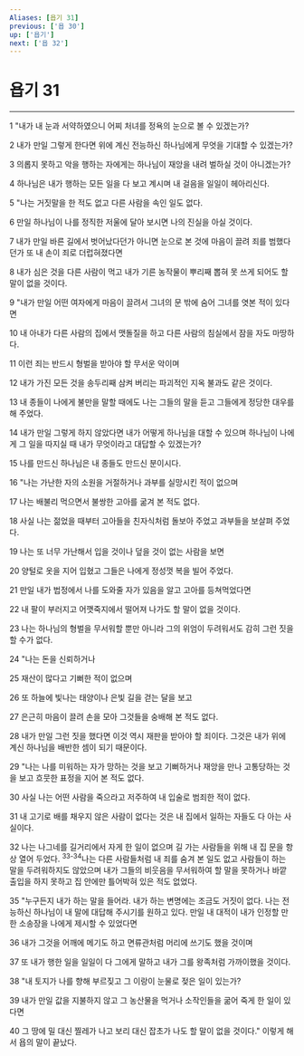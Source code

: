 ```yaml
---
Aliases: [욥기 31]
previous: ['욥 30']
up: ['욥기']
next: ['욥 32']
---
```

# 욥기 31

***


1 "내가 내 눈과 서약하였으니 어찌 처녀를 정욕의 눈으로 볼 수 있겠는가? 

2 내가 만일 그렇게 한다면 위에 계신 전능하신 하나님에게 무엇을 기대할 수 있겠는가? 

3 의롭지 못하고 악을 행하는 자에게는 하나님이 재앙을 내려 벌하실 것이 아니겠는가? 

4 하나님은 내가 행하는 모든 일을 다 보고 계시며 내 걸음을 일일이 헤아리신다. 

5 "나는 거짓말을 한 적도 없고 다른 사람을 속인 일도 없다. 

6 만일 하나님이 나를 정직한 저울에 달아 보시면 나의 진실을 아실 것이다. 

7 내가 만일 바른 길에서 벗어났다던가 아니면 눈으로 본 것에 마음이 끌려 죄를 범했다던가 또 내 손이 죄로 더럽혀졌다면 

8 내가 심은 것을 다른 사람이 먹고 내가 기른 농작물이 뿌리째 뽑혀 못 쓰게 되어도 할 말이 없을 것이다. 

9 "내가 만일 어떤 여자에게 마음이 끌려서 그녀의 문 밖에 숨어 그녀를 엿본 적이 있다면 

10 내 아내가 다른 사람의 집에서 맷돌질을 하고 다른 사람의 침실에서 잠을 자도 마땅하다. 

11 이런 죄는 반드시 형벌을 받아야 할 무서운 악이며 

12 내가 가진 모든 것을 송두리째 삼켜 버리는 파괴적인 지옥 불과도 같은 것이다. 

13 내 종들이 나에게 불만을 말할 때에도 나는 그들의 말을 듣고 그들에게 정당한 대우를 해 주었다. 

14 내가 만일 그렇게 하지 않았다면 내가 어떻게 하나님을 대할 수 있으며 하나님이 나에게 그 일을 따지실 때 내가 무엇이라고 대답할 수 있겠는가? 

15 나를 만드신 하나님은 내 종들도 만드신 분이시다. 

16 "나는 가난한 자의 소원을 거절하거나 과부를 실망시킨 적이 없으며 

17 나는 배불리 먹으면서 불쌍한 고아를 굶겨 본 적도 없다. 

18 사실 나는 젊었을 때부터 고아들을 친자식처럼 돌보아 주었고 과부들을 보살펴 주었다. 

19 나는 또 너무 가난해서 입을 것이나 덮을 것이 없는 사람을 보면 

20 양털로 옷을 지어 입혔고 그들은 나에게 정성껏 복을 빌어 주었다. 

21 만일 내가 법정에서 나를 도와줄 자가 있음을 알고 고아를 등쳐먹었다면 

22 내 팔이 부러지고 어깻죽지에서 떨어져 나가도 할 말이 없을 것이다. 

23 나는 하나님의 형벌을 무서워할 뿐만 아니라 그의 위엄이 두려워서도 감히 그런 짓을 할 수가 없다. 

24 "나는 돈을 신뢰하거나 

25 재산이 많다고 기뻐한 적이 없으며 

26 또 하늘에 빛나는 태양이나 은빛 길을 걷는 달을 보고 

27 은근히 마음이 끌려 손을 모아 그것들을 숭배해 본 적도 없다. 

28 내가 만일 그런 짓을 했다면 이것 역시 재판을 받아야 할 죄이다. 그것은 내가 위에 계신 하나님을 배반한 셈이 되기 때문이다. 

29 "나는 나를 미워하는 자가 망하는 것을 보고 기뻐하거나 재앙을 만나 고통당하는 것을 보고 흐뭇한 표정을 지어 본 적도 없다. 

30 사실 나는 어떤 사람을 죽으라고 저주하여 내 입술로 범죄한 적이 없다. 

31 내 고기로 배를 채우지 않은 사람이 없다는 것은 내 집에서 일하는 자들도 다 아는 사실이다. 

32 나는 나그네를 길거리에서 자게 한 일이 없으며 길 가는 사람들을 위해 내 집 문을 항상 열어 두었다. <sup class="versenum">33-34</sup>나는 다른 사람들처럼 내 죄를 숨겨 본 일도 없고 사람들이 하는 말을 두려워하지도 않았으며 내가 그들의 비웃음을 무서워하여 할 말을 못하거나 바깥 출입을 하지 못하고 집 안에만 틀어박혀 있은 적도 없었다. 

35 "누구든지 내가 하는 말을 들어라. 내가 하는 변명에는 조금도 거짓이 없다. 나는 전능하신 하나님이 내 말에 대답해 주시기를 원하고 있다. 만일 내 대적이 내가 인정할 만한 소송장을 나에게 제시할 수 있었다면 

36 내가 그것을 어깨에 메기도 하고 면류관처럼 머리에 쓰기도 했을 것이며 

37 또 내가 행한 일을 일일이 다 그에게 말하고 내가 그를 왕족처럼 가까이했을 것이다. 

38 "내 토지가 나를 향해 부르짖고 그 이랑이 눈물로 젖은 일이 있는가? 

39 내가 만일 값을 지불하지 않고 그 농산물을 먹거나 소작인들을 굶어 죽게 한 일이 있다면 

40 그 땅에 밀 대신 찔레가 나고 보리 대신 잡초가 나도 할 말이 없을 것이다." 이렇게 해서 욥의 말이 끝났다.
